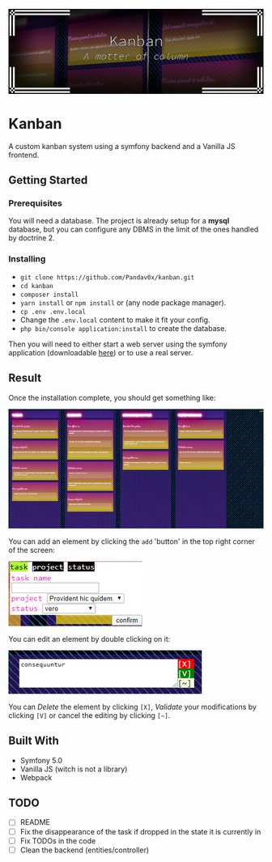 ![Kanban](.readme/project_title.png)

# Kanban

A custom kanban system using a symfony backend and a Vanilla JS frontend.

## Getting Started

### Prerequisites

You will need a database. The project is already setup for a **mysql** database, but you can configure any DBMS in the limit of the ones handled by doctrine 2.

### Installing

* `git clone https://github.com/Pandav0x/kanban.git`
* `cd kanban`
* `composer install`
* `yarn install` or `npm install` or (any node package manager).
* `cp .env .env.local`
* Change the `.env.local` content to make it fit your config.
* `php bin/console application:install` to create the database.

 Then you will need to either start a web server using the symfony application (downloadable [here](https://symfony.com/download)) or to use a real server.
 
 ## Result
 
Once the installation complete, you should get something like: 
 
![Overview](.readme/overview.png)

You can add an element by clicking the `add` 'button' in the top right corner of the screen:

![Add](.readme/add.png)

You can edit an element by double clicking on it:

![Edit](.readme/editing.png)


You can *Delete* the element by clicking `[X]`, *Validate* your modifications by clicking `[V]` or cancel the editing by clicking `[~]`.
 
 ## Built With
 
 * Symfony 5.0
 * Vanilla JS (witch is not a library)
 * Webpack
 
 ## TODO
 
 - [ ] README
 - [ ] Fix the disappearance of the task if dropped in the state it is currently in 
 - [ ] Fix TODOs in the code
 - [ ] Clean the backend (entities/controller)
